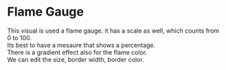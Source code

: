 # Flame Gauge
This visual is used a flame gauge. it has a scale as well, which counts from 0 to 100. <br />
Its best to have a mesaure that shows a percentage. <br />
There is a gradient effect also for the flame color.<br />
We can edit the size, border width, border color.
